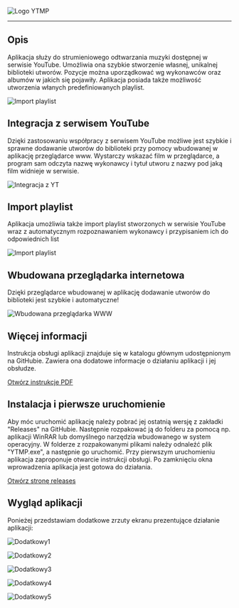 ![Logo YTMP](/logo.png)
___

## Opis
Aplikacja służy do strumieniowego odtwarzania muzyki dostępnej w serwisie YouTube. Umożliwia ona szybkie stworzenie własnej, unikalnej biblioteki utworów. Pozycje można uporządkować wg wykonawców oraz albumów w jakich się pojawiły. Aplikacja posiada także możliwość utworzenia włanych predefiniowanych playlist.

![Import playlist](/ytmp1.png)

## Integracja z serwisem YouTube
Dzięki zastosowaniu współpracy z serwisem YouTube możliwe jest szybkie i sprawne dodawanie utworów do biblioteki przy pomocy wbudowanej w aplikację przeglądarce www. Wystarczy wskazać film w przeglądarce, a program sam odczyta nazwę wykonawcy i tytuł utworu z nazwy pod jaką film widnieje w serwisie.

![Integracja z YT](/ytmp3.png)

## Import playlist
Aplikacja umożliwia także import playlist stworzonych w serwisie YouTube wraz z automatycznym rozpoznawaniem wykonawcy i przypisaniem ich do odpowiednich list

![Import playlist](/ytmp4.png)

## Wbudowana przeglądarka internetowa
Dzięki przeglądarce wbudowanej w aplikację dodawanie utworów do biblioteki jest szybkie i automatyczne!

![Wbudowana przeglądarka WWW](/ytmp2.png)

## Więcej informacji
Instrukcja obsługi aplikacji znajduje się w katalogu głównym udostępnionym na GitHubie. Zawiera ona dodatowe informacje o działaniu aplikacji i jej obsłudze.

[Otwórz instrukcje PDF](https://github.com/adan2013/YTMP/blob/master/instrukcja.pdf)

## Instalacja i pierwsze uruchomienie
Aby móc uruchomić aplikację należy pobrać jej ostatnią wersję z zakładki "Releases" na GitHubie. Następnie rozpakować ją do folderu za pomocą np. aplikacji WinRAR lub domyślnego narzędzia wbudowanego w system operacyjny. W folderze z rozpakowanymi plikami należy odnaleźć plik "YTMP.exe", a następnie go uruchomić. Przy pierwszym uruchomieniu aplikacja zaproponuje otwarcie instrukcji obsługi. Po zamknięciu okna wprowadzenia aplikacja jest gotowa do działania.

[Otwórz stronę releases](https://github.com/adan2013/YTMP/releases)

## Wygląd aplikacji
Ponieżej przedstawiam dodatkowe zrzuty ekranu prezentujące działanie aplikacji:

![Dodatkowy1](/ytmp7.png)

![Dodatkowy2](/ytmp8.png)

![Dodatkowy3](/ytmp9.png)

![Dodatkowy4](/ytmp5.png)

![Dodatkowy5](/ytmp6.png)
